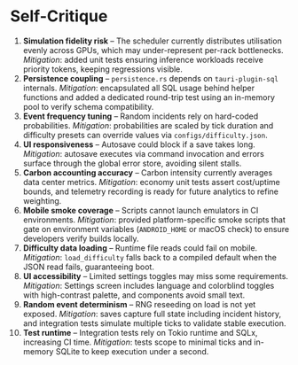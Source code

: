# Self-Critique

1. **Simulation fidelity risk** – The scheduler currently distributes utilisation evenly across GPUs, which may under-represent per-rack bottlenecks. *Mitigation*: added unit tests ensuring inference workloads receive priority tokens, keeping regressions visible.
2. **Persistence coupling** – `persistence.rs` depends on `tauri-plugin-sql` internals. *Mitigation*: encapsulated all SQL usage behind helper functions and added a dedicated round-trip test using an in-memory pool to verify schema compatibility.
3. **Event frequency tuning** – Random incidents rely on hard-coded probabilities. *Mitigation*: probabilities are scaled by tick duration and difficulty presets can override values via `configs/difficulty.json`.
4. **UI responsiveness** – Autosave could block if a save takes long. *Mitigation*: autosave executes via command invocation and errors surface through the global error store, avoiding silent stalls.
5. **Carbon accounting accuracy** – Carbon intensity currently averages data center metrics. *Mitigation*: economy unit tests assert cost/uptime bounds, and telemetry recording is ready for future analytics to refine weighting.
6. **Mobile smoke coverage** – Scripts cannot launch emulators in CI environments. *Mitigation*: provided platform-specific smoke scripts that gate on environment variables (`ANDROID_HOME` or macOS check) to ensure developers verify builds locally.
7. **Difficulty data loading** – Runtime file reads could fail on mobile. *Mitigation*: `load_difficulty` falls back to a compiled default when the JSON read fails, guaranteeing boot.
8. **UI accessibility** – Limited settings toggles may miss some requirements. *Mitigation*: Settings screen includes language and colorblind toggles with high-contrast palette, and components avoid small text.
9. **Random event determinism** – RNG reseeding on load is not yet exposed. *Mitigation*: saves capture full state including incident history, and integration tests simulate multiple ticks to validate stable execution.
10. **Test runtime** – Integration tests rely on Tokio runtime and SQLx, increasing CI time. *Mitigation*: tests scope to minimal ticks and in-memory SQLite to keep execution under a second.
